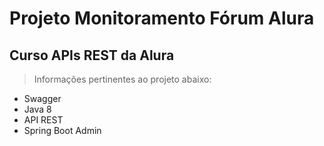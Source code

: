 # Projeto Monitoramento Fórum Alura

## Curso APIs REST da Alura

> Informações pertinentes ao projeto abaixo:

- Swagger
- Java 8
- API REST
- Spring Boot Admin